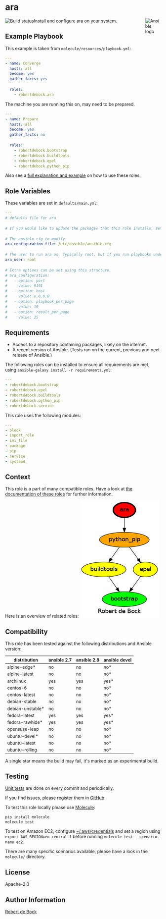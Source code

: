 ara
=========

<img src="https://docs.ansible.com/ansible-tower/3.2.4/html_ja/installandreference/_static/images/logo_invert.png" width="10%" height="10%" alt="Ansible logo" align="right"/>
<a href="https://travis-ci.org/robertdebock/ansible-role-ara"><img src="https://travis-ci.org/robertdebock/ansible-role-ara.svg?branch=master" alt="Build status" align="left"/></a>

Install and configure ara on your system.

Example Playbook
----------------

This example is taken from `molecule/resources/playbook.yml`:
```yaml
---
- name: Converge
  hosts: all
  become: yes
  gather_facts: yes

  roles:
    - robertdebock.ara
```

The machine you are running this on, may need to be prepared.
```yaml
---
- name: Prepare
  hosts: all
  become: yes
  gather_facts: no

  roles:
    - robertdebock.bootstrap
    - robertdebock.buildtools
    - robertdebock.epel
    - robertdebock.python_pip
```

Also see a [full explanation and example](https://robertdebock.nl/how-to-use-these-roles.html) on how to use these roles.

Role Variables
--------------

These variables are set in `defaults/main.yml`:
```yaml
---
# defaults file for ara

# If you would like to update the packages that this role installs, set `ara_packages_state` to `latest`, otherwise use `default`.

# The ansible.cfg to modify.
ara_configuration_file: /etc/ansible/ansible.cfg

# The user to run ara as. Typically root, but if you run playbooks under your username, ara saves data in your homedirectory. In that case change the ara_user to your username.
ara_user: root

# Extra options can be set using this structure.
# ara_configuration:
#   - option: port
#     value: 9191
#   - option: host
#     value: 0.0.0.0
#   - option: playbook_per_page
#     value: 10
#   - option: result_per_page
#     value: 25
```

Requirements
------------

- Access to a repository containing packages, likely on the internet.
- A recent version of Ansible. (Tests run on the current, previous and next release of Ansible.)

The following roles can be installed to ensure all requirements are met, using `ansible-galaxy install -r requirements.yml`:

```yaml
---
- robertdebock.bootstrap
- robertdebock.epel
- robertdebock.buildtools
- robertdebock.python_pip
- robertdebock.service

```

This role uses the following modules:
```yaml
---
- block
- import_role
- ini_file
- package
- pip
- service
- systemd
```

Context
-------

This role is a part of many compatible roles. Have a look at [the documentation of these roles](https://robertdebock.nl/) for further information.

Here is an overview of related roles:
![dependencies](https://raw.githubusercontent.com/robertdebock/drawings/artifacts/ara.png "Dependency")


Compatibility
-------------

This role has been tested against the following distributions and Ansible version:

|distribution|ansible 2.7|ansible 2.8|ansible devel|
|------------|-----------|-----------|-------------|
|alpine-edge*|no|no|no*|
|alpine-latest|no|no|no*|
|archlinux|yes|yes|yes*|
|centos-6|no|no|no*|
|centos-latest|no|no|no*|
|debian-stable|no|no|no*|
|debian-unstable*|no|no|no*|
|fedora-latest|yes|yes|yes*|
|fedora-rawhide*|yes|yes|yes*|
|opensuse-leap|no|no|no*|
|ubuntu-devel*|no|no|no*|
|ubuntu-latest|no|no|no*|
|ubuntu-rolling|no|no|no*|

A single star means the build may fail, it's marked as an experimental build.




Testing
-------

[Unit tests](https://travis-ci.org/robertdebock/ansible-role-ara) are done on every commit and periodically.

If you find issues, please register them in [GitHub](https://github.com/robertdebock/ansible-role-ara/issues)

To test this role locally please use [Molecule](https://github.com/ansible/molecule):
```
pip install molecule
molecule test
```

To test on Amazon EC2, configure [~/.aws/credentials](https://docs.aws.amazon.com/sdk-for-java/v1/developer-guide/credentials.html) and set a region using `export AWS_REGION=eu-central-1` before running `molecule test --scenario-name ec2`.

There are many specific scenarios available, please have a look in the `molecule/` directory.

License
-------

Apache-2.0


Author Information
------------------

[Robert de Bock](https://robertdebock.nl/)
